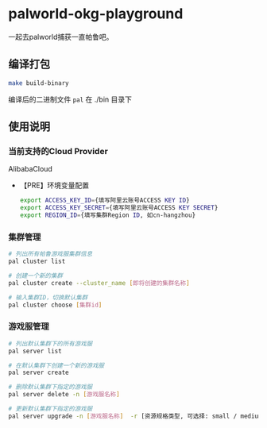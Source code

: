 # palworld-okg-playground
一起去palworld捕获一直帕鲁吧。

## 编译打包

```bash
make build-binary
```
编译后的二进制文件 `pal` 在 ./bin 目录下

## 使用说明

### 当前支持的Cloud Provider

AlibabaCloud
- 【PRE】环境变量配置
  ```bash
  export ACCESS_KEY_ID={填写阿里云账号ACCESS KEY ID}
  export ACCESS_KEY_SECRET={填写阿里云账号ACCESS KEY SECRET}
  export REGION_ID={填写集群Region ID, 如cn-hangzhou}
  ```

### 集群管理

```bash
# 列出所有帕鲁游戏服集群信息
pal cluster list

# 创建一个新的集群
pal cluster create --cluster_name [即将创建的集群名称]

# 输入集群ID，切换默认集群
pal cluster choose [集群id]
```

### 游戏服管理

```bash
# 列出默认集群下的所有游戏服
pal server list

# 在默认集群下创建一个新的游戏服
pal server create

# 删除默认集群下指定的游戏服
pal server delete -n [游戏服名称]

# 更新默认集群下指定的游戏服
pal server upgrade -n [游戏服名称]  -r [资源规格类型, 可选择: small / medium / large] -p [规定最大的玩家数量]
```